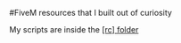 #FiveM resources that I built out of curiosity

My scripts are inside the [\[rc\] folder](txData/server-data/resources/[rc])

